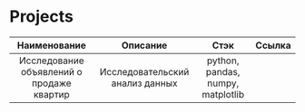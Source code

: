 # Projects
|Наименование|Описание|Стэк|Ссылка|
|:-----------:|:-----------:|:-----------:|:-----------:
|Исследование объявлений о продаже квартир|Исследовательский анализ данных|python, pandas, numpy, matplotlib

